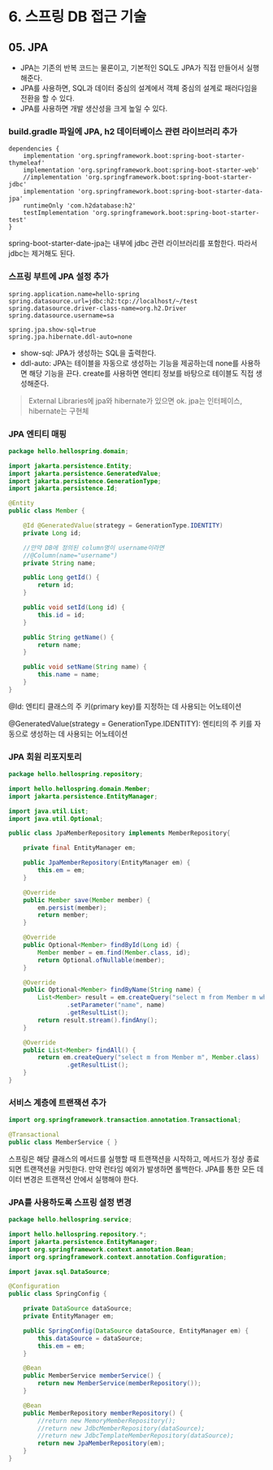 # 6. 스프링 DB 접근 기술
## 05. JPA
- JPA는 기존의 반복 코드는 물론이고, 기본적인 SQL도 JPA가 직접 만들어서 실행해준다.
- JPA를 사용하면, SQL과 데이터 중심의 설계에서 객체 중심의 설계로 패러다임을 전환을 할 수 있다.
- JPA를 사용하면 개발 생산성을 크게 높일 수 있다.
### build.gradle 파일에 JPA, h2 데이터베이스 관련 라이브러리 추가
```
dependencies {
	implementation 'org.springframework.boot:spring-boot-starter-thymeleaf'
	implementation 'org.springframework.boot:spring-boot-starter-web'
	//implementation 'org.springframework.boot:spring-boot-starter-jdbc'
	implementation 'org.springframework.boot:spring-boot-starter-data-jpa'
	runtimeOnly 'com.h2database:h2'
	testImplementation 'org.springframework.boot:spring-boot-starter-test'
}
```
spring-boot-starter-date-jpa는 내부에 jdbc 관련 라이브러리를 포함한다. 따라서 jdbc는 제거해도 된다.
### 스프링 부트에 JPA 설정 추가
```
spring.application.name=hello-spring
spring.datasource.url=jdbc:h2:tcp://localhost/~/test
spring.datasource.driver-class-name=org.h2.Driver
spring.datasource.username=sa

spring.jpa.show-sql=true
spring.jpa.hibernate.ddl-auto=none
```
- show-sql: JPA가 생성하는 SQL을 출력한다.
- ddl-auto: JPA는 테이블을 자동으로 생성하는 기능을 제공하는데 none를 사용하면 해당 기능을 끈다.
create를 사용하면 엔티티 정보를 바탕으로 테이블도 직접 생성해준다.
> External Libraries에 jpa와 hibernate가 있으면 ok. jpa는 인터페이스, hibernate는 구현체
### JPA 엔티티 매핑
```java
package hello.hellospring.domain;

import jakarta.persistence.Entity;
import jakarta.persistence.GeneratedValue;
import jakarta.persistence.GenerationType;
import jakarta.persistence.Id;

@Entity
public class Member {

    @Id @GeneratedValue(strategy = GenerationType.IDENTITY)
    private Long id;

    //만약 DB에 정의된 column명이 username이라면
    //@Column(name="username")
    private String name;

    public Long getId() {
        return id;
    }

    public void setId(Long id) {
        this.id = id;
    }

    public String getName() {
        return name;
    }

    public void setName(String name) {
        this.name = name;
    }
}
```
@Id: 엔티티 클래스의 주 키(primary key)를 지정하는 데 사용되는 어노테이션

@GeneratedValue(strategy = GenerationType.IDENTITY): 엔티티의 주 키를 자동으로 생성하는 데 사용되는 어노테이션
### JPA 회원 리포지토리
```java
package hello.hellospring.repository;

import hello.hellospring.domain.Member;
import jakarta.persistence.EntityManager;

import java.util.List;
import java.util.Optional;

public class JpaMemberRepository implements MemberRepository{

    private final EntityManager em;

    public JpaMemberRepository(EntityManager em) {
        this.em = em;
    }

    @Override
    public Member save(Member member) {
        em.persist(member);
        return member;
    }

    @Override
    public Optional<Member> findById(Long id) {
        Member member = em.find(Member.class, id);
        return Optional.ofNullable(member);
    }

    @Override
    public Optional<Member> findByName(String name) {
        List<Member> result = em.createQuery("select m from Member m where m.name = :name", Member.class)
                .setParameter("name", name)
                .getResultList();
        return result.stream().findAny();
    }

    @Override
    public List<Member> findAll() {
        return em.createQuery("select m from Member m", Member.class)
                .getResultList();
    }
}
```
### 서비스 계층에 트랜잭션 추가
```java
import org.springframework.transaction.annotation.Transactional;

@Transactional
public class MemberService { }
```
스프링은 해당 클래스의 메서드를 실행할 때 트랜잭션을 시작하고, 메서드가 정상 종료되면 트랜잭션을 커밋한다.
만약 런타임 예외가 발생하면 롤백한다. JPA를 통한 모든 데이터 변경은 트랜잭션 안에서 실행해야 한다.
### JPA를 사용하도록 스프링 설정 변경
```java
package hello.hellospring.service;

import hello.hellospring.repository.*;
import jakarta.persistence.EntityManager;
import org.springframework.context.annotation.Bean;
import org.springframework.context.annotation.Configuration;

import javax.sql.DataSource;

@Configuration
public class SpringConfig {

    private DataSource dataSource;
    private EntityManager em;

    public SpringConfig(DataSource dataSource, EntityManager em) {
        this.dataSource = dataSource;
        this.em = em;
    }

    @Bean
    public MemberService memberService() {
        return new MemberService(memberRepository());
    }

    @Bean
    public MemberRepository memberRepository() {
        //return new MemoryMemberRepository();
        //return new JdbcMemberRepository(dataSource);
        //return new JdbcTemplateMemberRepository(dataSource);
        return new JpaMemberRepository(em);
    }
}
```

